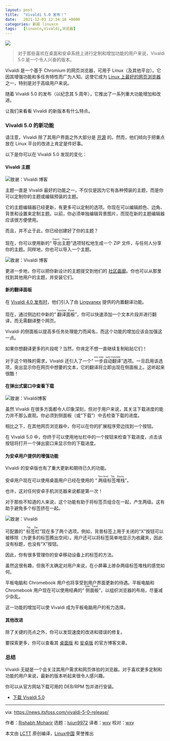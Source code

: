 ```yaml
---
layout: post
title:	"Vivaldi 5.0 发布！"
date:	2021-12-03 12:34:16 +0800 
categories:	新闻 linuxcn 
tags:	[linuxcn,Vivaldi,浏览器]
---
```



![](/Asserts/Images//attachment/album/202112/03/123416pl0pt3xtzbyxkub1.jpg)



> 
> 对于那些喜欢在桌面和安卓系统上进行定制和增加功能的用户来说，Vivaldi 5.0 是一个令人兴奋的版本。
> 
> 
> 


Vivaldi 是一个基于 Chromium 的网页浏览器，可用于 Linux（及其他平台）。它因其增强功能和多任务特性而广为人知。这使它成为 [Linux 上最好的网页浏览器](https://itsfoss.com/best-browsers-ubuntu-linux/#:~:text=Mozilla%20Firefox&text=Firefox%20is%20the%20default%20web%20browser%20for%20most%20Linux%20distributions.) 之一，特别是对于高级用户来说。


随着 Vivaldi 5.0 的发布（以纪念其 5 周年），它推出了一系列重大功能增加和改进。


让我们来看看 Vivaldi 的新版本有什么特点。


### Vivaldi 5.0 的新功能


请注意，Vivaldi 除了其用户界面之外大部分是 [开源](https://vivaldi.com/source/) 的。然而，他们倾向于把重点放在 Linux 平台的改进上肯定是件好事。


以下是你可以在 Vivaldi 5.0 发现的变化：


#### Vivaldi 主题


![致谢：Vivaldi 博客](/Asserts/Images//attachment/album/202112/03/123417wp82bm8p9b8bb85b.png)


主题一直是 Vivaldi 最好的功能之一，不仅仅是因为它有各种预装的主题，而是你可以定制你的主题或编辑预装的主题。


它的主题编辑器已经更新，有更多可以定制的选项。你现在可以编辑颜色、边角、背景和设置来定制主题。以前，你必须单独编辑背景图片，而现在新的主题编辑器应该很方便使用。


而且，并不止于此，你已经创建好了你的主题？


现在，你可以使用新的“<ruby> 导出主题 <rt>  Export Theme </rt></ruby>”选项轻松地生成一个 ZIP 文件，与任何人分享你的主题。同样地，你也可以导入一个主题。


![致谢：Vivaldi 博客](/Asserts/Images//attachment/album/202112/03/123419ormhujm5b9mobnmh.png)


更进一步地，你可以把你新设计的主题提交到他们的 [社区画廊](https://themes.vivaldi.net)。你也可以从那里找到其他用户的主题，并安装它们。


#### 新的翻译面板






在 [Vivaldi 4.0 发布时](https://news.itsfoss.com/vivaldi-4-0-release/)，他们引入了由 [Lingvanex](https://lingvanex.com) 提供的内置翻译功能。


现在，通过侧边栏中新的“<ruby> 翻译面板 <rt>  Translate Panel </rt></ruby>”，你可以快速添加一个文本片段并进行翻译，而无需翻译整个网页。


Vivaldi 的侧面板以提高多任务处理能力而闻名，而这个功能的增加应该会加强这一点。


如果你想翻译更多的片段呢？当然，你肯定不想一直继续复制粘贴它们！


对于这个特殊的需求，Vivaldi 还引入了一个“<ruby> 一步自动翻译 <rt>  one-step auto-translate </rt></ruby>”选项。一旦启用该选项，突出显示你在网页中想要的文本，它的翻译将立即出现在侧面板上。这听起来很酷！


#### 在弹出式窗口中查看下载


![致谢：Vivaldi博客](/Asserts/Images//attachment/album/202112/03/123423uvv1s7uhlsefs1k1.png)


虽然 Vivaldi 在很多方面都令人印象深刻，但对于用户来说，其关注下载进度的能力并不那么直观。你必须到侧面板（或“下载”）中去检查下载的进度。


相比之下，在其他网页浏览器中，你可以在你的扩展程序旁边找到一个按钮。


在 Vivaldi 5.0 中，你终于可以使用地址栏中的一个按钮来检查下载进度，点击该按钮将打开一个弹出窗口来显示你的下载进度。


#### 为安卓用户提供的增强功能


Vivaldi 的安卓版也有了重大更新和期待已久的功能。


安卓用户现在可以使用桌面用户已经在使用的 “<ruby> 两级标签堆栈 <rt>  Two-level Tab Stacks </rt></ruby>”。


也许，这对任何安卓手机浏览器来说都是第一次！


对于那些不知道的人来说，这个功能有助于将标签页组合在一起，产生两级。这有助于避免多个标签挤在一起。


![致谢：Vivaldi](/Asserts/Images//attachment/album/202112/03/123425knzcqvqg4ecj962e.png)


可配置的“<ruby> 标签栏 <rt>  Tab Bar </rt></ruby>”现在多了两个选项。例如，背景标签上用于关闭的“X”按钮可以被移除（为更多的标签腾出空间）。用户还可以将标签简单地显示为收藏夹，因此没有标题，也没有“X”按钮。


因此，你有很多管理你的安卓移动设备上的标签的方法。


虽然这很有趣，但我不太确定对用户来说，在小屏幕上掺杂两级标签堆栈的感觉如何。






平板电脑和 Chromebook 用户也将享受到用户界面更新的待遇。平板电脑和 Chromebook 用户现在可以使用经典的“<ruby> 侧面板 <rt>  Side Panel </rt></ruby>”，以组织浏览器的布局，尽量减少杂乱。


这一功能的增加可以使 Vivaldi 成为平板电脑用户的有力选择。


#### 其他改进


除了关键的亮点之外，你可以发现速度的改进和错误的修复。


要探索更多，你可以查看其 [桌面版](https://vivaldi.com/blog/vivaldi-5-0-desktop-themes-translate-panel/) 和 [安卓版](https://vivaldi.com/blog/vivaldi-on-android-gets-worlds-first-two-rows-of-mobile-browser-tabs/) 的官方博客文章。


### 总结


Vivaldi 无疑是一个会关注其用户需求和网页体验的浏览器。对于喜欢更多定制和功能的用户来说，最新的版本听起来很令人感兴趣。


你可以从官方网站下载可用的 DEB/RPM 包并进行安装。


* [下载 Vivaldi 5.0](https://vivaldi.com/download/)




---


via: <https://news.itsfoss.com/vivaldi-5-0-release/>


作者：[Rishabh Moharir](https://news.itsfoss.com/author/rishabh/) 选题：[lujun9972](https://github.com/lujun9972) 译者：[wxy](https://github.com/wxy) 校对：[wxy](https://github.com/wxy)


本文由 [LCTT](https://github.com/LCTT/TranslateProject) 原创编译，[Linux中国](https://linux.cn/) 荣誉推出
